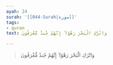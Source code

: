 ```yaml
---
ayah: 24
surah: '[[044-Surah|سورة]]'
tags:
- quran
text: وَاتْرُكِ الْبَحْرَ رَهْوًا ۖ إِنَّهُمْ جُندٌ مُّغْرَقُونَ

---
```

> وَاتْرُكِ الْبَحْرَ رَهْوًا ۖ إِنَّهُمْ جُندٌ مُّغْرَقُونَ
